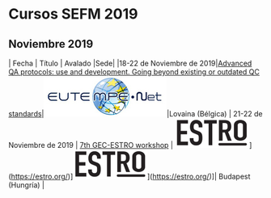 # Cursos SEFM 2019

## Noviembre 2019

| Fecha   |     Título      |  Avalado |Sede|
|18-22 de Noviembre de 2019|[Advanced QA protocols: use and development. Going beyond existing or outdated QC standards](http://eutempe-net.eu/mpe06/)|[![](Icons/LogoEUTEMPE.png)](http://eutempe-net.eu/)|Lovaina (Bélgica)
| 21-22 de Noviembre de 2019  | [7th GEC-ESTRO workshop](https://www.estro.org/Workshops/2019/GEC-ESTRO/7TH-GEC-ESTRO-WORKSHOP)  | ![](Icons/LogoESTRO.png)](https://estro.org/)]![](Icons/LogoESTRO.png)](https://estro.org/)]|  Budapest (Hungría) |

